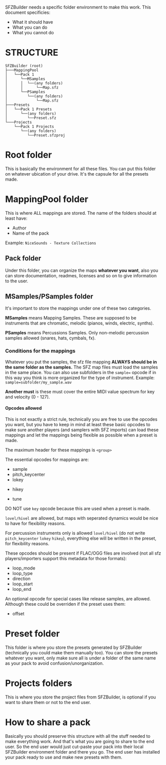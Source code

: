 SFZBuilder needs a specific folder environment to make this work. This document specificies:
* What it should have
* What you can do
* What you cannot do

# STRUCTURE
```
SFZBuilder (root)
├───MappingPool
│   └──Pack 1
│      └──MSamples
│      │  └──(any folders)
│      │      └──Map.sfz
│      └──PSamples
│         └──(any folders)
│             └──Map.sfz
├───Presets
│   └──Pack 1 Presets
│      └──(any folders)
│         └──Preset.sfz
└───Projects
    └──Pack 1 Projects
       └──(any folders)
          └──Preset.sfzproj
```
# Root folder
This is basically the environment for all these files. You can put this folder on whatever ubication of your drive. It's the capsule for all the presets made.

# MappingPool folder
This is where ALL mappings are stored. The name of the folders should at least have:
* Author
* Name of the pack

Example: `NiceSounds - Texture Collections`

## Pack folder
Under this folder, you can organize the maps **whatever you want**, also you can store documentation, readmes, licenses and so on to give information to the user.
## MSamples/PSamples folder
It's important to store the mappings under one of these two categories.

**MSamples** means Mapping Samples. These are supposed to be instruments that are chromatic, melodic (pianos, winds, electric, synths).

**PSamples** means Percussions Samples. Only non-melodic percussion samples allowed (snares, hats, cymbals, fx).

### Conditions for the mappings
Whatever you put the samples, the sfz file mapping **ALWAYS should be in the same folder as the samples.** The SFZ map files must load the samples in the same place. You can also use subfolders in the `sample=` opcode if in this way you think is more organized for the type of instrument. Example: `sample=subfolder/my_sample.wav`

**Another must** is these must cover the entire MIDI value spectrum for key and velocity (0 - 127).

#### Opcodes allowed
This is not exactly a strict rule, technically you are free to use the opcodes you want, but you have to keep in mind at least these basic opcodes to make sure another players (and samplers with SFZ imports) can load these mappings and let the mappings being flexible as possible when a preset is made.

The maximum header for these mappings is `<group>`

The essential opcodes for mappings are:
* sample
* pitch_keycenter
* lokey
+ hikey
* tune

DO NOT use `key` opcode because this are used when a preset is made.

`lovel/hivel` are allowed, but maps with seperated dynamics would be nice to have for flexibility reasons.

For percussion instruments only is allowed `lovel/hivel` (do not write `pitch_keycenter` `lokey` `hikey`), everything else will be written in the preset, for flexibility reasons.

These opcodes should be present if FLAC/OGG files are involved (not all sfz players/importers support this metadata for those formats):
* loop_mode
* loop_type
* direction
* loop_start
* loop_end

An optional opcode for special cases like release samples, are allowed. Although these could be overriden if the preset uses them:
* offset

# Preset folder
This folder is where you store the presets generated by SFZBuilder (technically you could make them manually too). You can store the presets whatever you want, only make sure all is under a folder of the same name as your pack to avoid confusion/unorganization.

# Projects folders
This is where you store the project files from SFZBuilder, is optional if you want to share them or not to the end user.

# How to share a pack
Basically you should preserve this structure with all the stuff needed to make everything work. And that's what you are going to share to the end user. So the end user would just cut-paste your pack into their local SFZBuilder environment folder and there you go. The end user has installed your pack ready to use and make new presets with them.
